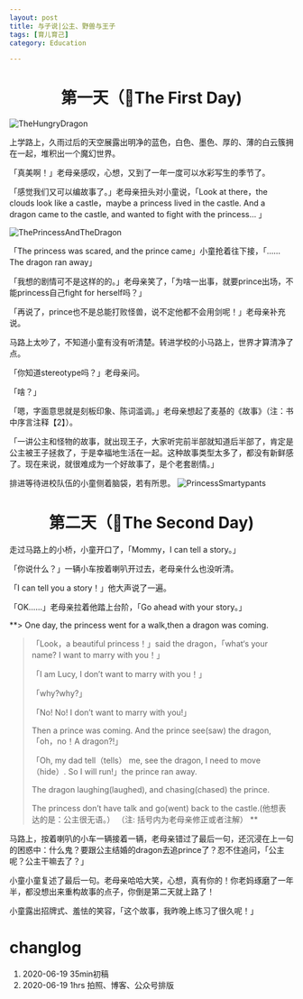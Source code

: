 ```yaml
---
layout: post
title: 与子说|公主、野兽与王子
tags: [育儿育己]
category: Education

---
```



# <center>  第一天（The First Day)

![TheHungryDragon](https://user-images.githubusercontent.com/23351109/85093622-5e0f1b00-b21f-11ea-9df2-f9fc5ee792c6.jpg)

上学路上，久雨过后的天空展露出明净的蓝色，白色、墨色、厚的、薄的白云簇拥在一起，堆积出一个魔幻世界。

「真美啊！」老母亲感叹，心想，又到了一年一度可以水彩写生的季节了。

「感觉我们又可以编故事了。」老母亲扭头对小童说，「Look at there，the clouds look like a castle，maybe a princess lived in the castle. And a dragon came to the castle, and wanted to fight with the princess… 」

![ThePrincessAndTheDragon](https://user-images.githubusercontent.com/23351109/85093434-dc1ef200-b21e-11ea-9eb6-2382fa54b188.jpg)

「The princess was scared, and the prince came」小童抢着往下接，「……The dragon ran away」

「我想的剧情可不是这样的的。」老母亲笑了，「为啥一出事，就要prince出场，不能princess自己fight for herself吗？」

「再说了，prince也不是总能打败怪兽，说不定他都不会用剑呢！」老母亲补充说。

马路上太吵了，不知道小童有没有听清楚。转进学校的小马路上，世界才算清净了点。

「你知道stereotype吗？」老母亲问。

「啥？」

「嗯，字面意思就是刻板印象、陈词滥调。」老母亲想起了麦基的《故事》（注：书中序言注释【2】）。

「一讲公主和怪物的故事，就出现王子，大家听完前半部就知道后半部了，肯定是公主被王子拯救了，于是幸福地生活在一起。这种故事类型太多了，都没有新鲜感了。现在来说，就很难成为一个好故事了，是个老套剧情。」

排进等待进校队伍的小童侧着脑袋，若有所思。
![PrincessSmartypants](https://user-images.githubusercontent.com/23351109/85093841-df66ad80-b21f-11ea-922b-b61d379b3f9d.jpg)

# <center>  第二天（The Second Day)



走过马路上的小桥，小童开口了，「Mommy，I can tell a story。」

「你说什么？」一辆小车按着喇叭开过去，老母亲什么也没听清。

「I can tell you a story！」他大声说了一遍。

「OK……」老母亲拉着他踏上台阶，「Go ahead with your story。」


**> One day, the princess went for a walk,then a dragon was coming.
>
> 「Look，a beautiful princess！」said the dragon，「what‘s your name? I want to marry with you！」
>
> 「I am Lucy, I don’t want to marry with you！」
>
> 「why?why?」
>
> 「No! No! I don’t want to marry with you!」
>
> Then a prince was coming. And the prince see(saw) the dragon, 「oh，no！A dragon?!」
>
> 「Oh, my dad tell（tells） me, see the dragon, I need to move（hide）. So I will run!」the prince ran away.
>
> The dragon laughing(laughed), and chasing(chased) the prince.
>
> The princess don’t have talk and go(went) back to the castle.(他想表达的是：公主很无语。）
  （注: 括号内为老母亲修正或者注解）
**

马路上，按着喇叭的小车一辆接着一辆，老母亲错过了最后一句，还沉浸在上一句的困惑中：什么鬼？要跟公主结婚的dragon去追prince了？忍不住追问，「公主呢？公主干嘛去了？」

小童小童复述了最后一句。老母亲哈哈大笑，心想，真有你的！你老妈琢磨了一年半，都没想出来重构故事的点子，你倒是第二天就上路了！

小童露出招牌式、羞怯的笑容，「这个故事，我昨晚上练习了很久呢！」

# changlog
1. 2020-06-19 35min初稿
2. 2020-06-19 1hrs 拍照、博客、公众号排版
